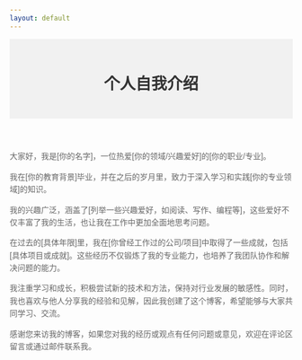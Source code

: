 ```yaml
---
layout: default
---
```


<!DOCTYPE html>
<html lang="zh-CN">
<head>
    <meta charset="UTF-8">
    <meta name="viewport" content="width=device-width, initial-scale=1.0">
    <title>个人自我介绍</title>
    <style>
        body {
            font-family: Arial, sans-serif;
            line-height: 1.6;
            margin: 20px;
        }
        header {
            text-align: center;
            padding: 20px;
            background-color: #f1f1f1;
        }
        section {
            max-width: 800px;
            margin: 0 auto;
        }
        h1 {
            color: #333;
        }
        p {
            color: #666;
        }
    </style>
</head>
<body>
    <header>
        <h1>个人自我介绍</h1>
    </header>
    <section>
        <p>大家好，我是[你的名字]，一位热爱[你的领域/兴趣爱好]的[你的职业/专业]。</p>
        <p>我在[你的教育背景]毕业，并在之后的岁月里，致力于深入学习和实践[你的专业领域]的知识。</p>
        <p>我的兴趣广泛，涵盖了[列举一些兴趣爱好，如阅读、写作、编程等]，这些爱好不仅丰富了我的生活，也让我在工作中更加全面地思考问题。</p>
        <p>在过去的[具体年限]里，我在[你曾经工作过的公司/项目]中取得了一些成就，包括[具体项目或成就]。这些经历不仅锻炼了我的专业能力，也培养了我团队协作和解决问题的能力。</p>
        <p>我注重学习和成长，积极尝试新的技术和方法，保持对行业发展的敏感性。同时，我也喜欢与他人分享我的经验和见解，因此我创建了这个博客，希望能够与大家共同学习、交流。</p>
        <p>感谢您来访我的博客，如果您对我的经历或观点有任何问题或意见，欢迎在评论区留言或通过邮件联系我。</p>
    </section>
</body>
</html>
